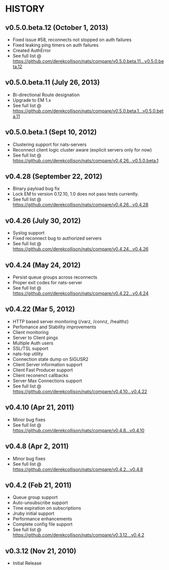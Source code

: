 # HISTORY

## v0.5.0.beta.12 (October 1, 2013)
  - Fixed issue #58, reconnects not stopped on auth failures
  - Fixed leaking ping timers on auth failures
  - Created AuthError
  - See full list @ https://github.com/derekcollison/nats/compare/v0.5.0.beta.11...v0.5.0.beta.12

## v0.5.0.beta.11 (July 26, 2013)
  - Bi-directional Route designation
  - Upgrade to EM 1.x
  - See full list @ https://github.com/derekcollison/nats/compare/v0.5.0.beta.1...v0.5.0.beta.11

## v0.5.0.beta.1 (Sept 10, 2012)
  - Clustering support for nats-servers
  - Reconnect client logic cluster aware (explicit servers only for now)
  - See full list @ https://github.com/derekcollison/nats/compare/v0.4.26...v0.5.0.beta.1

## v0.4.28 (September 22, 2012)
  - Binary payload bug fix
  - Lock EM to version 0.12.10, 1.0 does not pass tests currently.
  - See full list @ https://github.com/derekcollison/nats/compare/v0.4.26...v0.4.28

## v0.4.26 (July 30, 2012)
  - Syslog support
  - Fixed reconnect bug to authorized servers
  - See full list @ https://github.com/derekcollison/nats/compare/v0.4.24...v0.4.26

## v0.4.24 (May 24, 2012)

  - Persist queue groups across reconnects
  - Proper exit codes for nats-server
  - See full list @ https://github.com/derekcollison/nats/compare/v0.4.22...v0.4.24

## v0.4.22 (Mar 5, 2012)

  - HTTP based server monitoring (/varz, /connz, /healthz)
  - Perfomance and Stability improvements
  - Client monitoring
  - Server to Client pings
  - Multiple Auth users
  - SSL/TSL support
  - nats-top utility
  - Connection state dump on SIGUSR2
  - Client Server information support
  - Client Fast Producer support
  - Client reconenct callbacks
  - Server Max Connections support
  - See full list @ https://github.com/derekcollison/nats/compare/v0.4.10...v0.4.22

## v0.4.10 (Apr 21, 2011)

  - Minor bug fixes
  - See full list @ https://github.com/derekcollison/nats/compare/v0.4.8...v0.4.10

## v0.4.8 (Apr 2, 2011)

  - Minor bug fixes
  - See full list @ https://github.com/derekcollison/nats/compare/v0.4.2...v0.4.8

## v0.4.2 (Feb 21, 2011)

  - Queue group support
  - Auto-unsubscribe support
  - Time expiration on subscriptions
  - Jruby initial support
  - Performance enhancements
  - Complete config file support
  - See full list @ https://github.com/derekcollison/nats/compare/v0.3.12...v0.4.2

## v0.3.12 (Nov 21, 2010)

  - Initial Release
